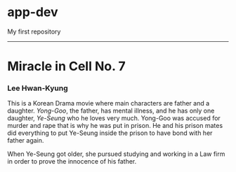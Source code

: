 # app-dev
My first repository

---

# **Miracle in Cell No. 7**
### Lee Hwan-Kyung

This is a Korean Drama movie where main characters are father and a daughter. *Yong-Goo*, the father, has mental illness,
and he has only one daughter, *Ye-Seung* who he loves very much. Yong-Goo was accused for murder and rape that is why he was put in prison. 
He and his prison mates did everything to put Ye-Seung inside the prison to have bond with her father again. 

When Ye-Seung got older, she pursued studying and working in a Law firm in order to prove the innocence of his father.
